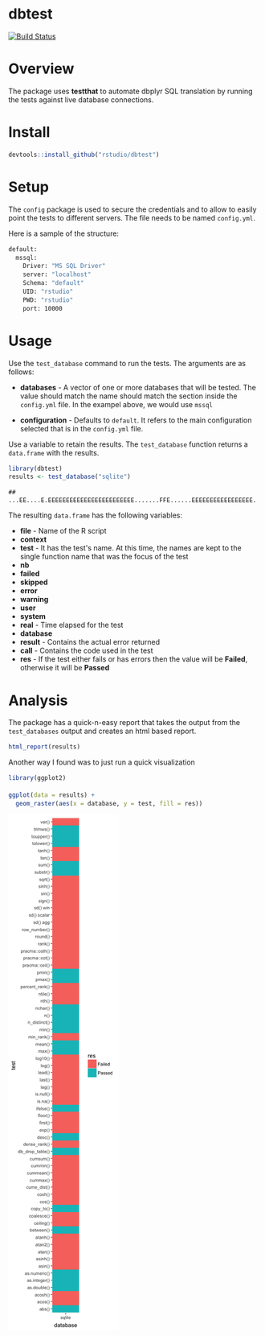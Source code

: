 dbtest
================

[![Build Status](https://travis-ci.org/rstudio/dbtest.svg?branch=master)](https://travis-ci.org/rstudio/dbtest)

Overview
========

The package uses **testthat** to automate dbplyr SQL translation by running the tests against live database connections.

Install
=======

``` r
devtools::install_github("rstudio/dbtest")
```

Setup
=====

The `config` package is used to secure the credentials and to allow to easily point the tests to different servers. The file needs to be named `config.yml`.

Here is a sample of the structure:

``` bash
default:
  mssql:
    Driver: "MS SQL Driver"
    server: "localhost"
    Schema: "default"
    UID: "rstudio"
    PWD: "rstudio"
    port: 10000
```

Usage
=====

Use the `test_database` command to run the tests. The arguments are as follows:

-   **databases** - A vector of one or more databases that will be tested. The value should match the name should match the section inside the `config.yml` file. In the exampel above, we would use `mssql`

-   **configuration** - Defaults to `default`. It refers to the main configuration selected that is in the `config.yml` file.

Use a variable to retain the results. The `test_database` function returns a `data.frame` with the results.

``` r
library(dbtest)
results <- test_database("sqlite")
```

    ## ...EE....E.EEEEEEEEEEEEEEEEEEEEEEEE.......FFE......EEEEEEEEEEEEEEEEE.

The resulting `data.frame` has the following variables:

-   **file** - Name of the R script
-   **context**
-   **test** - It has the test's name. At this time, the names are kept to the single function name that was the focus of the test
-   **nb**
-   **failed**
-   **skipped**
-   **error**
-   **warning**
-   **user**
-   **system**
-   **real** - Time elapsed for the test
-   **database**
-   **result** - Contains the actual error returned
-   **call** - Contains the code used in the test
-   **res** - If the test either fails or has errors then the value will be **Failed**, otherwise it will be **Passed**

Analysis
========

The package has a quick-n-easy report that takes the output from the `test_databases` output and creates an html based report.

``` r
html_report(results)
```

Another way I found was to just run a quick visualization

``` r
library(ggplot2) 

ggplot(data = results) +
  geom_raster(aes(x = database, y = test, fill = res))
```

![](README_files/figure-markdown_github-ascii_identifiers/unnamed-chunk-6-1.png)
